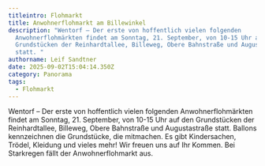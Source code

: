 ```yaml
---
titleintro: Flohmarkt
title: Anwohnerflohmarkt am Billewinkel
description: "Wentorf – Der erste von hoffentlich vielen folgenden
  Anwohnerflohmärkten findet am Sonntag, 21. September, von 10-15 Uhr auf den
  Grundstücken der Reinhardtallee, Billeweg, Obere Bahnstraße und Augustastraße
  statt. "
authorname: Leif Sandtner
date: 2025-09-02T15:04:14.350Z
category: Panorama
tags:
  - Flohmarkt
---
```

Wentorf – Der erste von hoffentlich vielen folgenden Anwohnerflohmärkten findet am Sonntag, 21. September, von 10-15 Uhr auf den Grundstücken der Reinhardtallee, Billeweg, Obere Bahnstraße und Augustastraße statt. Ballons kennzeichnen die Grundstücke, die mitmachen. Es gibt Kindersachen, Trödel, Kleidung und vieles mehr! Wir freuen uns auf Ihr Kommen. Bei Starkregen fällt der Anwohnerflohmarkt aus.